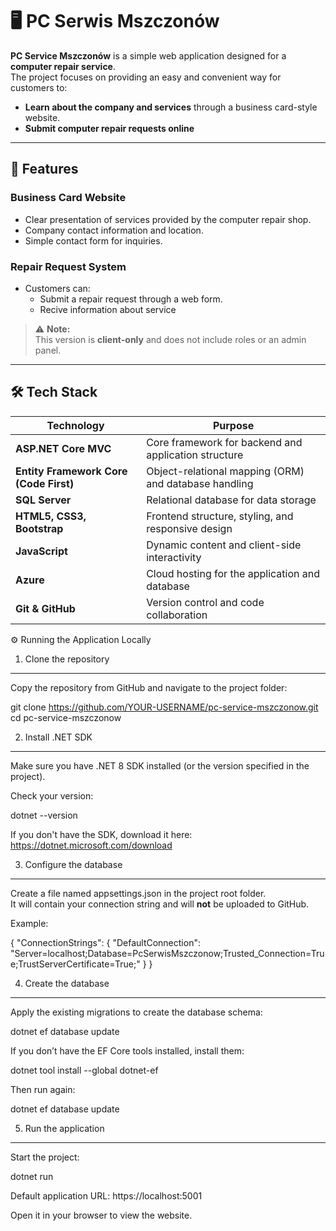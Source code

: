 # 🖥️ PC Serwis Mszczonów

**PC Service Mszczonów** is a simple web application designed for a **computer repair service**.  
The project focuses on providing an easy and convenient way for customers to:
- **Learn about the company and services** through a business card-style website.
- **Submit computer repair requests online** 

---

## 🚀 Features

### **Business Card Website**
- Clear presentation of services provided by the computer repair shop.  
- Company contact information and location.  
- Simple contact form for inquiries.

### **Repair Request System**
- Customers can:
  - Submit a repair request through a web form.
  - Recive information about service


> ⚠️ **Note:**  
> This version is **client-only** and does not include roles or an admin panel.

---

## 🛠️ Tech Stack

| Technology           | Purpose                                 |
|----------------------|-----------------------------------------|
| **ASP.NET Core MVC** | Core framework for backend and application structure |
| **Entity Framework Core (Code First)** | Object-relational mapping (ORM) and database handling |
| **SQL Server**       | Relational database for data storage |
| **HTML5, CSS3, Bootstrap** | Frontend structure, styling, and responsive design |
| **JavaScript**       | Dynamic content and client-side interactivity |
| **Azure**            | Cloud hosting for the application and database |
| **Git & GitHub**     | Version control and code collaboration |


⚙️ Running the Application Locally

1. Clone the repository
-----------------------
Copy the repository from GitHub and navigate to the project folder:

git clone https://github.com/YOUR-USERNAME/pc-service-mszczonow.git
cd pc-service-mszczonow


2. Install .NET SDK
-------------------
Make sure you have .NET 8 SDK installed (or the version specified in the project).

Check your version:

dotnet --version

If you don't have the SDK, download it here:
https://dotnet.microsoft.com/download

3. Configure the database
-------------------------
Create a file named appsettings.json in the project root folder.  
It will contain your connection string and will **not** be uploaded to GitHub.

Example:

{
  "ConnectionStrings": {
    "DefaultConnection": "Server=localhost;Database=PcSerwisMszczonow;Trusted_Connection=True;TrustServerCertificate=True;"
  }
}

4. Create the database
----------------------
Apply the existing migrations to create the database schema:

dotnet ef database update

If you don’t have the EF Core tools installed, install them:

dotnet tool install --global dotnet-ef

Then run again:

dotnet ef database update

5. Run the application
----------------------
Start the project:

dotnet run

Default application URL:
https://localhost:5001

Open it in your browser to view the website.




